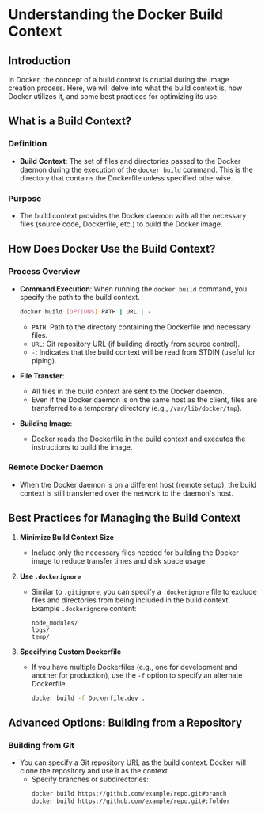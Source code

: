 # Understanding the Docker Build Context

## Introduction

In Docker, the concept of a build context is crucial during the image creation process. Here, we will delve into what the build context is, how Docker utilizes it, and some best practices for optimizing its use.

## What is a Build Context?

### Definition

- **Build Context**: The set of files and directories passed to the Docker daemon during the execution of the `docker build` command. This is the directory that contains the Dockerfile unless specified otherwise.

### Purpose

- The build context provides the Docker daemon with all the necessary files (source code, Dockerfile, etc.) to build the Docker image.

## How Does Docker Use the Build Context?

### Process Overview

- **Command Execution**: When running the `docker build` command, you specify the path to the build context.
  ```bash
  docker build [OPTIONS] PATH | URL | -
  ```
  - `PATH`: Path to the directory containing the Dockerfile and necessary files.
  - `URL`: Git repository URL (if building directly from source control).
  - `-`: Indicates that the build context will be read from STDIN (useful for piping).

- **File Transfer**:
  - All files in the build context are sent to the Docker daemon.
  - Even if the Docker daemon is on the same host as the client, files are transferred to a temporary directory (e.g., `/var/lib/docker/tmp`).

- **Building Image**:
  - Docker reads the Dockerfile in the build context and executes the instructions to build the image.

### Remote Docker Daemon

- When the Docker daemon is on a different host (remote setup), the build context is still transferred over the network to the daemon's host.

## Best Practices for Managing the Build Context

1. **Minimize Build Context Size**
   - Include only the necessary files needed for building the Docker image to reduce transfer times and disk space usage.

2. **Use `.dockerignore`**
   - Similar to `.gitignore`, you can specify a `.dockerignore` file to exclude files and directories from being included in the build context.
     Example `.dockerignore` content:
     ```plaintext
     node_modules/
     logs/
     temp/
     ```

3. **Specifying Custom Dockerfile**
   - If you have multiple Dockerfiles (e.g., one for development and another for production), use the `-f` option to specify an alternate Dockerfile.
     ```bash
     docker build -f Dockerfile.dev .
     ```

## Advanced Options: Building from a Repository

### Building from Git

- You can specify a Git repository URL as the build context. Docker will clone the repository and use it as the context.
  - Specify branches or subdirectories:
    ```bash
    docker build https://github.com/example/repo.git#branch
    docker build https://github.com/example/repo.git#:folder
    ```
